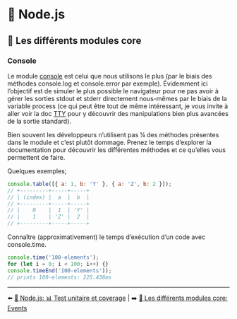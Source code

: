 # 🐢 Node.js

## 🌟 Les différents modules core

### Console

Le module [console](https://nodejs.org/api/console.html) est celui que nous utilisons le plus (par le biais des méthodes console.log et console.error par exemple). Évidemment ici l’objectif est de simuler le plus possible le navigateur pour ne pas avoir à gérer les sorties stdout et stderr directement nous-mêmes par le biais de la variable process (ce qui peut être tout de même intéressant, je vous invite à aller voir la doc  [TTY](https://nodejs.org/api/tty.html) pour y découvrir des manipulations bien plus avancées de la sortie standard).

Bien souvent les développeurs n’utilisent pas ¼  des méthodes présentes dans le module et c’est plutôt dommage. Prenez le temps d’explorer la documentation pour découvrir les différentes méthodes et ce qu’elles vous permettent de faire.

Quelques exemples;

```js
console.table([{ a: 1, b: 'Y' }, { a: 'Z', b: 2 }]);
// +---------+-----+-----+
// | (index) |  a  |  b  |
// +---------+-----+-----+
// |    0    |  1  | 'Y' |
// |    1    | 'Z' |  2  |
// +---------+-----+-----+
```

Connaître (approximativement) le temps d’exécution d’un code avec console.time.

```js
console.time('100-elements');
for (let i = 0; i < 100; i++) {}
console.timeEnd('100-elements'));
// prints 100-elements: 225.438ms
```

---

⬅️ [🐢 Node.js: 📊 Test unitaire et coverage](../12-test-unitaire-et-coverage.md) |
➡️ [🌟 Les différents modules core: Events](./2-events.md)
